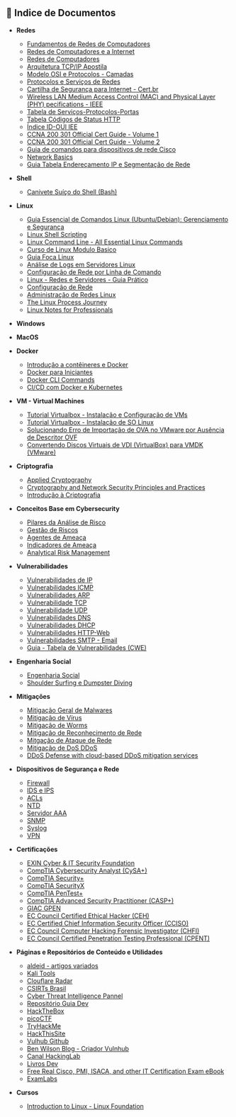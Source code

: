 ## 📂 Indice de Documentos

- **Redes**
  * [Fundamentos de Redes de Computadores](https://mediacdns3.ulife.com.br/PAT/Upload/1777748/4088998/images/2a37d90ae9a05ae253846e4599ff2d81.pdf)
  * [Redes de Computadores e a Internet](https://drive.google.com/file/d/1BI6XkXHrwDHofyS412mqFD9QoBg6tKmN/view?usp=drive_link)
  * [Redes de Computadores](https://drive.google.com/file/d/1l7WkKUHX_gPziJ0-a6dRjNnUJtUggpjN/view?usp=sharing)
  * [Arquitetura TCP/IP Apostila](https://www.lsi.usp.br/~leo/curso/tcp_ip.pdf)
  * [Modelo OSI e Protocolos - Camadas](./osi.md)
  * [Protocolos e Serviços de Redes](https://redeetec.mec.gov.br/images/stories/pdf/eixo_infor_comun/tec_inf/081112_protserv_redes.pdf)
  * [Cartilha de Segurança para Internet - Cert.br](https://www.inf.ufsc.br/~bosco.sobral/ensino/ine5680/material-seg-redes/cartilha-08-malware.pdf)
  * [Wireless LAN Medium Access Control (MAC) and Physical Layer (PHY) pecifications - IEEE](https://www.inf.ufsc.br/~bosco.sobral/ensino/ine5377/802.11g-2003.pdf)
  * [Tabela de Serviços-Protocolos-Portas](./portas-servicos.md)
  * [Tabela Códigos de Status HTTP](./codigos-http.md)
  * [Índice ID-OUI IEE](https://standards-oui.ieee.org/)
  * [CCNA 200 301 Official Cert Guide - Volume 1](https://drive.google.com/file/d/1mhiTks1y2SDicxUbzihiwuGHsXmczzGk/view?usp=sharing)
  * [CCNA 200 301 Official Cert Guide - Volume 2](https://drive.google.com/file/d/1Iz8GVILganH1deBeTfIcvccw4ZUGf1XU/view?usp=sharing)
  * [Guia de comandos para dispositivos de rede Cisco](https://drive.google.com/file/d/1Iz8GVILganH1deBeTfIcvccw4ZUGf1XU/view?usp=sharing)
  * [Network Basics](https://drive.google.com/file/d/1zRBCGLwhiqtnxTauENu7nW75FVJs6-t_/view?usp=sharing)
  * [Guia Tabela Endereçamento IP e Segmentação de Rede](./tabela-ips.md)

- **Shell**
  - [Canivete Suíço do Shell (Bash)](https://aurelio.net/shell/canivete/)

- **Linux**
  * [Guia Essencial de Comandos Linux (Ubuntu/Debian): Gerenciamento e Segurança](./Comandos_linux.md)
  * [Linux Shell Scripting](https://drive.google.com/file/d/1sbdlhcGUX6olpT433JzfePG6MuIDmOSY/view?usp=sharing)
  * [Linux Command Line - All Essential Linux Commands](https://drive.google.com/file/d/1r5e6ky20Pv-d4v8CFZTtMyQhlmjocIDc/view?usp=sharing)
  * [Curso de Linux Modulo Basico](https://www.linux.ime.usp.br/~albasalo/Apostila/apostila.pdf)
  * [Guia Foca Linux](https://www.guiafoca.org/)
  * [Análise de Logs em Servidores Linux](./analise-logs.md)
  * [Configuração de Rede por Linha de Comando](https://help.ubuntu.com/community/NetworkConfigurationCommandLine)
  * [Linux - Redes e Servidores - Guia Prático](https://drive.google.com/file/d/1yy5FAd0y7kJ4vVlfHTGtIFST1tMprMxy/view?usp=sharing)
  * [Configuração de Rede](https://wiki.debian.org/NetworkConfiguration)
  * [Administração de Redes Linux](https://drive.google.com/file/d/15dPT-RUhxHsZJxK6RSz-svid2bHxBBKM/view?usp=sharing)
  * [The Linux Process Journey](https://drive.google.com/file/d/1jIrjljNDaeCgiB9yt2Mrn94XkcYlY8tj/view?usp=sharing)
  * [Linux Notes for Professionals](https://drive.google.com/file/d/1JLmU3brph33Cn_cpTZF4yes6bNfnbpcg/view?usp=sharing)
  
- **Windows**

- **MacOS**

- **Docker**
  - [Introdução a contêineres e Docker](https://learn.microsoft.com/pt-br/dotnet/architecture/microservices/container-docker-introduction/)
  - [Docker para Iniciantes](https://docker-curriculum.com/)
  - [Docker CLI Commands](https://docs.docker.com/get-started/docker_cheatsheet.pdf)
  - [CI/CD com Docker e Kubernetes](https://drive.google.com/file/d/1cpnWqEQLrWkWf22X12hARM-n2Wbpl6P3/view?usp=sharing)

- **VM - Virtual Machines**
  - [Tutorial Virtualbox - Instalação e Configuração de VMs](https://docente.ifrn.edu.br/thiagodutra/disciplinas/materiais/instalacao-e-configuracao-de-servidores-tii/Tutorial%20-%20VirtualBox%20-VM.pdf)
  - [Tutorial Virtualbox - Instalação de SO Linux](https://docentes.ifrn.edu.br/thiagodutra/disciplinas/materiais/instalacao-e-configuracao-de-servidores-tii/Tutorial%20-%20VirtualBox%20-SO%20Linux.pdf)
  - [Solucionando Erro de Importação de OVA no VMware por Ausência de Descritor OVF](./modificando-ova-vb-para-vmware.md)
  - [Convertendo Discos Virtuais de VDI (VirtualBox) para VMDK (VMware)](./vdi-vdmk.md)

- **Criptografia**
  - [Applied Cryptography](https://www.inf.ufsc.br/~bosco.sobral/ensino/ine5680/material-cripto-seg/2014-1/cryptoBruceSchneier.pdf)
  - [Cryptography and Network Security Principles and Practices](https://www.inf.ufsc.br/~bosco.sobral/ensino/ine5680/material-cripto-seg/2014-1/Stallings/Stallings_Cryptography_and_Network_Security.pdf)
  - [Introdução à Criptografia](https://www.inf.ufsc.br/~bosco.sobral/ensino/ine5680/material-cripto-seg/2014-2/certificacao-digital.pdf)

- **Conceitos Base em Cybersecurity**
  - [Pilares da Análise de Risco](./pilares-da-analise-de-risco.md)
  - [Gestão de Riscos](./gestao-de-riscos.md)
  - [Agentes de Ameaça](./agentes-de-ameaça.md)
  - [Indicadores de Ameaça](./indicadores-de-ameaca.md)
  - [Analytical Risk Management](https://drive.google.com/file/d/1ZHUrtGKIuKcUE8IUOSLXHm2FUzF3KW8B/view?usp=sharing)

- **Vulnerabilidades**
  - [Vulnerabilidades de IP](./vulnerabilidades-ip.md)
  - [Vulnerabilidades ICMP](./ataques-icmp.md)
  - [Vulnerabilidades ARP](./ataques-protocolo-arp.md)
  - [Vulnerabilidade TCP](./vulnerabilidades-tcp.md)
  - [Vulnerabilidade UDP](./vulnerabilidade-udp.md)
  - [Vulnerabilidades DNS](./vulnearbilidade-dns.md)
  - [Vulnerabilidades DHCP](./vulnerabilidades-dhcp.md)
  - [Vulnerabilidades HTTP-Web](./vulnerabilidades-http.md)
  - [Vulnerabilidades SMTP - Email](./vulnerabilidades-email.md)
  - [Guia - Tabela de Vulnerabilidades (CWE)](./CWE-Guidance.md)

- **Engenharia Social**
  - [Engenharia Social](./engenharia_social.md)
  - [Shoulder Surfing e Dumpster Diving](./shoulder_surfing_e_dumpster_diving.md)

- **Mitigações**
  - [Mitigação Geral de Malwares](./mitigacao-malware.md) 
  - [Mitigação de Vírus](./mitigacao-virus.md)
  - [Mitigação de Worms](./mitigacao-worms.md)
  - [Mitigação de Reconhecimento de Rede](./mitigacao-reconhecimento.md)
  - [Mitgação de Ataque de Rede](./mitigacao-ataque.md)
  - [Mitigação de DoS DDoS](./mitigacao-dos-ddos.md)
  - [DDoS Defense with cloud-based DDoS mitigation services](https://www.cloudflare.com/static/aff6e173f07a50401b12eead49e95141/Always-on-vs-on-demand-DDoS-Protection.pdf)

- **Dispositivos de Segurança e Rede**
  - [Firewall](./firewall.md)
  - [IDS e IPS](./idp-ips.md)
  - [ACLs](./acls.md)
  - [NTD](./NTP.md)
  - [Servidor AAA](./servidor-AAA.md)
  - [SNMP](./SNMP.md)
  - [Syslog](./syslog.md)
  - [VPN](./vpn.md)

- **Certificações**
  - [EXIN Cyber & IT Security Foundation](https://dam.exin.com/api/&request=asset.permadownload&id=376&type=this&token=57674ec538288c8b2a9af64caa402073)
  - [CompTIA Cybersecurity Analyst (CySA+)](https://lecbyo.files.cmp.optimizely.com/download/492916babbba11ef8d1d9a32c8c5b2ab)
  - [CompTIA Security+](https://lecbyo.files.cmp.optimizely.com/download/9176e852bbba11efa3869a32c8c5b2ab)
  - [CompTIA SecurityX](https://lecbyo.files.cmp.optimizely.com/download/35cf5f02b73211efa0ca8e42e80f1a8f)
  - [CompTIA PenTest+](https://lecbyo.files.cmp.optimizely.com/download/1e8cf0febef111efb260822b03028498)
  - [CompTIA Advanced Security Practitioner (CASP+)](https://lecbyo.files.cmp.optimizely.com/download/1ca2284abef111ef808db6dd7849a8fd)
  - [GIAC GPEN](https://www.giac.org/certifications/penetration-tester-gpen/)
  - [EC Council Certified Ethical Hacker (CEH)](https://www.eccouncil.org/train-certify/certified-ethical-hacker-ceh/)
  - [EC Certified Chief Information Security Officer (CCISO)](https://www.eccouncil.org/train-certify/certified-chief-information-security-officer-cciso/)
  - [EC Council Computer Hacking Forensic Investigator (CHFI)](https://www.eccouncil.org/train-certify/certified-penetration-tester)
  - [EC Council Certified Penetration Testing Professional (CPENT)](https://www.eccouncil.org/train-certify/certified-penetration-testing-professional-cpent/)

- **Páginas e Repositórios de Conteúdo e Utilidades**
  - [aldeid - artigos variados](https://www.aldeid.com/wiki/Main_Page)
  - [Kali Tools](https://www.kali.org/tools/)
  - [Clouflare Radar](https://radar.cloudflare.com/)
  - [CSIRTs Brasil](https://www.cert.br/csirts/)
  - [Cyber Threat Intelligence Pannel](https://start.me/p/wMrA5z/cyber-threat-intelligence)
  - [Repositório Guia Dev](https://github.com/arthurspk/guiadevbrasil)
  - [HackTheBox](https://www.hackthebox.com/)
  - [picoCTF](https://picoctf.com/)
  - [TryHackMe](https://tryhackme.com/)
  - [HackThisSite](https://www.hackthissite.org/)
  - [Vulhub Github](https://github.com/vulhub)
  - [Ben Wilson Blog - Criador Vulnhub](https://blog.g0tmi1k.com/)
  - [Canal HackingLab](https://www.youtube.com/@Hackinglabrasil)
  - [Livros Dev](https://github.com/KAYOKG/BibliotecaDev/tree/main/LivrosDev)
  - [Free Real Cisco, PMI, ISACA, and other IT Certification Exam eBook](https://www.spotoexam.com/free-ebook-download-sns/?id=snschak)
  - [ExamLabs](https://www.exam-labs.com/)
  
- **Cursos**
  - [Introduction to Linux - Linux Foundation](https://training.linuxfoundation.org/training/introduction-to-linux/)